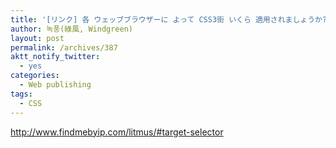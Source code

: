 ```yaml
---
title: '[リンク] 各 ウェッブブラウザーに よって CSS3街 いくら 適用されましょうか?'
author: 녹풍(綠風, Windgreen)
layout: post
permalink: /archives/387
aktt_notify_twitter:
  - yes
categories:
  - Web publishing
tags:
  - CSS
---
```

<a target="_top" href="http://www.findmebyip.com/litmus/#target-selector">http://www.findmebyip.com/litmus/#target-selector</a>